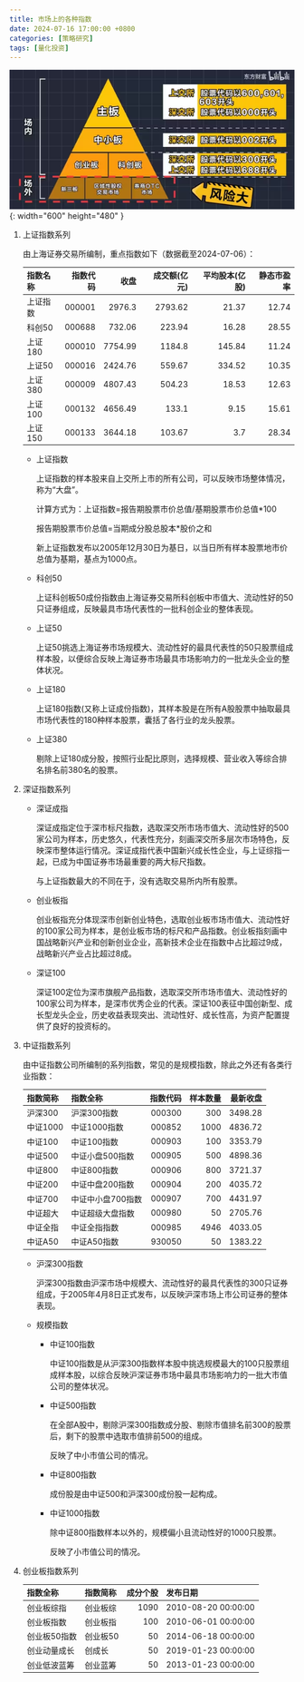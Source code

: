 ```yaml
---
title: 市场上的各种指数
date: 2024-07-16 17:00:00 +0800
categories: [策略研究]
tags: [量化投资]
---
```


![Desktop View](/images/ban.png){: width="600" height="480" }

1. 上证指数系列

    由上海证券交易所编制，重点指数如下（数据截至2024-07-06）：

    | 指数名称   |   指数代码 |    收盘 |   成交额(亿元) |   平均股本(亿股) |   静态市盈率 |
    |:-----------|-----------:|--------:|---------------:|-----------------:|-------------:|
    | 上证指数   |     000001 | 2976.3  |        2793.62 |            21.37 |        12.74 |
    | 科创50     |     000688 |  732.06 |         223.94 |            16.28 |        28.55 |
    | 上证180    |     000010 | 7754.99 |        1184.8  |           145.84 |        11.24 |
    | 上证50     |     000016 | 2424.76 |         559.67 |           334.52 |        10.35 |
    | 上证380    |     000009 | 4807.43 |         504.23 |            18.53 |        12.63 |
    | 上证100    |     000132 | 4656.49 |         133.1  |             9.15 |        15.61 |
    | 上证150    |     000133 | 3644.18 |         103.67 |             3.7  |        28.34 |

    - 上证指数

        上证指数的样本股来自上交所上市的所有公司，可以反映市场整体情况，称为“大盘”。

        计算方式为：上证指数=报告期股票市价总值/基期股票市价总值*100

        报告期股票市价总值=当期成分股总股本*股价之和

        新上证指数发布以2005年12月30日为基日，以当日所有样本股票地市价总值为基期，基点为1000点。

    - 科创50

        上证科创板50成份指数由上海证券交易所科创板中市值大、流动性好的50只证券组成，反映最具市场代表性的一批科创企业的整体表现。

    - 上证50

        上证50挑选上海证券市场规模大、流动性好的最具代表性的50只股票组成样本股，以便综合反映上海证券市场最具市场影响力的一批龙头企业的整体状况。

    - 上证180

        上证180指数(又称上证成份指数)，其样本股是在所有A股股票中抽取最具市场代表性的180种样本股票，囊括了各行业的龙头股票。

    - 上证380

        剔除上证180成分股，按照行业配比原则，选择规模、营业收入等综合排名排名前380名的股票。

2. 深证指数系列

    - 深证成指

        深证成指定位于深市标尺指数，选取深交所市场市值大、流动性好的500家公司为样本，历史悠久，代表性充分，刻画深交所多层次市场特色，反映深市整体运行情况。深证成指代表中国新兴成长性企业，与上证综指一起，已成为中国证券市场最重要的两大标尺指数。

        与上证指数最大的不同在于，没有选取交易所内所有股票。
    
    - 创业板指

        创业板指充分体现深市创新创业特色，选取创业板市场市值大、流动性好的100家公司为样本，是创业板市场的标尺和产品指数。创业板指刻画中国战略新兴产业和创新创业企业，高新技术企业在指数中占比超过9成，战略新兴产业占比超过8成。

    - 深证100

        深证100定位为深市旗舰产品指数，选取深交所市场市值大、流动性好的100家公司为样本，是深市优秀企业的代表。深证100表征中国创新型、成长型龙头企业，历史收益表现突出、流动性好、成长性高，为资产配置提供了良好的投资标的。

3. 中证指数系列

    由中证指数公司所编制的系列指数，常见的是规模指数，除此之外还有各类行业指数：

    | 指数简称   | 指数全称          |   指数代码 |   样本数量 |   最新收盘 |
    |:-----------|:------------------|-----------:|-----------:|-----------:|
    | 沪深300    | 沪深300指数       |     000300 |        300 |    3498.28 |
    | 中证1000   | 中证1000指数      |     000852 |       1000 |    4836.72 |
    | 中证100    | 中证100指数       |     000903 |        100 |    3353.79 |
    | 中证500    | 中证小盘500指数   |     000905 |        500 |    4898.36 |
    | 中证800    | 中证800指数       |     000906 |        800 |    3721.37 |
    | 中证200    | 中证中盘200指数   |     000904 |        200 |    4035.72 |
    | 中证700    | 中证中小盘700指数 |     000907 |        700 |    4431.97 |
    | 中证超大   | 中证超级大盘指数  |      000980 |         50 |    2705.76 |
    | 中证全指   | 中证全指指数      |     000985 |       4946 |    4033.05 |
    | 中证A50    | 中证A50指数       |     930050 |         50 |    1383.22 |

    - 沪深300指数

        沪深300指数由沪深市场中规模大、流动性好的最具代表性的300只证券组成，于2005年4月8日正式发布，以反映沪深市场上市公司证券的整体表现。

    - 规模指数

        - 中证100指数

            中证100指数是从沪深300指数样本股中挑选规模最大的100只股票组成样本股，以综合反映沪深证券市场中最具市场影响力的一批大市值公司的整体状况。

        - 中证500指数

           在全部A股中，剔除沪深300指数成分股、剔除市值排名前300的股票后，剩下的股票中选取市值排前500的组成。 

           反映了中小市值公司的情况。

        - 中证800指数

            成份股是由中证500和沪深300成份股一起构成。

        - 中证1000指数

            除中证800指数样本以外的，规模偏小且流动性好的1000只股票。

            反映了小市值公司的情况。

4. 创业板指数系列

    | 指数全称     | 指数简称   |   成分个股 | 发布日期            |
    |:-------------|:-----------|-----------:|:--------------------|
    | 创业板综指   | 创业板综   |       1090 | 2010-08-20 00:00:00 |
    | 创业板指数   | 创业板指   |        100 | 2010-06-01 00:00:00 |
    | 创业板50指数 | 创业板50   |         50 | 2014-06-18 00:00:00 |
    | 创业动量成长 | 创成长     |         50 | 2019-01-23 00:00:00 |
    | 创业低波蓝筹 | 创业蓝筹   |         50 | 2013-01-23 00:00:00 |

    





